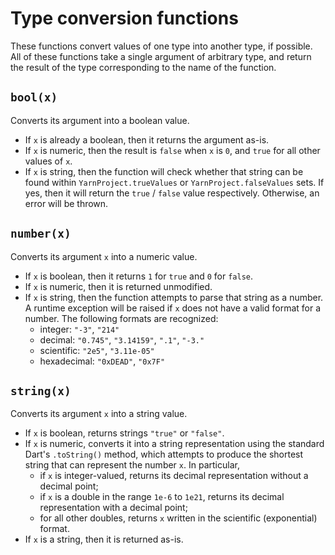 # Type conversion functions

These functions convert values of one type into another type, if possible. All of these functions
take a single argument of arbitrary type, and return the result of the type corresponding to the
name of the function.


## `bool(x)`

Converts its argument into a boolean value.

- If `x` is already a boolean, then it returns the argument as-is.
- If `x` is numeric, then the result is `false` when `x` is `0`, and `true` for all other values
  of `x`.
- If `x` is string, then the function will check whether that string can be found within
  `YarnProject.trueValues` or `YarnProject.falseValues` sets. If yes, then it will return the
  `true` / `false` value respectively. Otherwise, an error will be thrown.


## `number(x)`

Converts its argument `x` into a numeric value.

- If `x` is boolean, then it returns `1` for `true` and `0` for `false`.
- If `x` is numeric, then it is returned unmodified.
- If `x` is string, then the function attempts to parse that string as a number. A runtime
  exception will be raised if `x` does not have a valid format for a number. The following formats
  are recognized:
  - integer: `"-3"`, `"214"`
  - decimal: `"0.745"`, `"3.14159"`, `".1"`, `"-3."`
  - scientific: `"2e5"`, `"3.11e-05"`
  - hexadecimal: `"0xDEAD"`, `"0x7F"`


## `string(x)`

Converts its argument `x` into a string value.

- If `x` is boolean, returns strings `"true"` or `"false"`.
- If `x` is numeric, converts it into a string representation using the standard Dart's
  `.toString()` method, which attempts to produce the shortest string that can represent
  the number `x`. In particular,
  - if `x` is integer-valued, returns its decimal representation without a decimal point;
  - if `x` is a double in the range `1e-6` to `1e21`, returns its decimal representation
    with a decimal point;
  - for all other doubles, returns `x` written in the scientific (exponential) format.
- If `x` is a string, then it is returned as-is.

